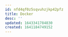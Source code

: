 ```yaml
---
id: nfd4qf0z5sqvuhzjkp42pfz
title: Docker
desc: ''
updated: 1643341784830
created: 1641184749152
---
```


